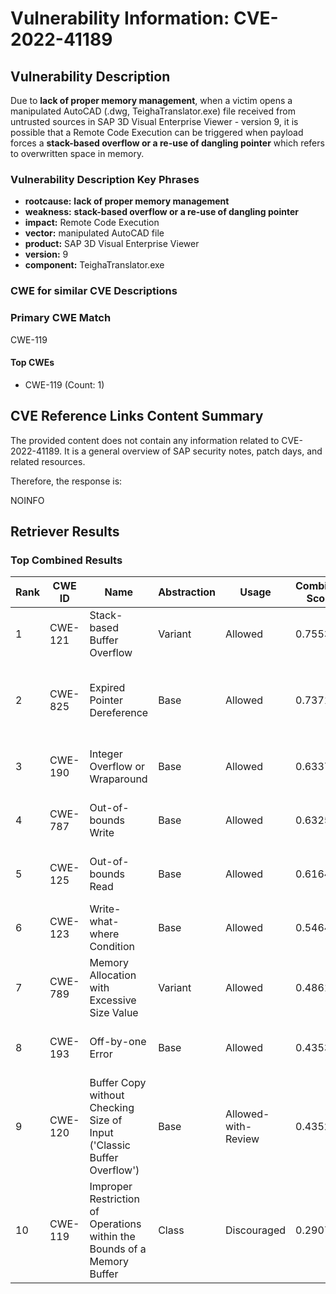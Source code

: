 # Vulnerability Information: CVE-2022-41189

## Vulnerability Description
Due to **lack of proper memory management**, when a victim opens a manipulated AutoCAD (.dwg, TeighaTranslator.exe) file received from untrusted sources in SAP 3D Visual Enterprise Viewer - version 9, it is possible that a Remote Code Execution can be triggered when payload forces a **stack-based overflow or a re-use of dangling pointer** which refers to overwritten space in memory.

### Vulnerability Description Key Phrases
- **rootcause:** **lack of proper memory management**
- **weakness:** **stack-based overflow or a re-use of dangling pointer**
- **impact:** Remote Code Execution
- **vector:** manipulated AutoCAD file
- **product:** SAP 3D Visual Enterprise Viewer
- **version:** 9
- **component:** TeighaTranslator.exe

### CWE for similar CVE Descriptions
### Primary CWE Match
CWE-119

#### Top CWEs
- CWE-119 (Count: 1)

## CVE Reference Links Content Summary
The provided content does not contain any information related to CVE-2022-41189. It is a general overview of SAP security notes, patch days, and related resources.

Therefore, the response is:

NOINFO

## Retriever Results

### Top Combined Results

| Rank | CWE ID | Name | Abstraction | Usage | Combined Score | Retrievers | Individual Scores |
|------|--------|------|-------------|-------|---------------|------------|-------------------|
| 1 | CWE-121 | Stack-based Buffer Overflow | Variant | Allowed | 0.7553 | dense, sparse | dense: 0.529, sparse: 0.968 |
| 2 | CWE-825 | Expired Pointer Dereference | Base | Allowed | 0.7371 | dense, sparse, graph | dense: 0.530, sparse: 0.263, graph: 0.899 |
| 3 | CWE-190 | Integer Overflow or Wraparound | Base | Allowed | 0.6337 | sparse, graph | sparse: 0.483, graph: 1.000 |
| 4 | CWE-787 | Out-of-bounds Write | Base | Allowed | 0.6325 | sparse, graph | sparse: 0.481, graph: 1.000 |
| 5 | CWE-125 | Out-of-bounds Read | Base | Allowed | 0.6164 | sparse, graph | sparse: 0.453, graph: 1.000 |
| 6 | CWE-123 | Write-what-where Condition | Base | Allowed | 0.5464 | sparse, graph | sparse: 0.451, graph: 0.806 |
| 7 | CWE-789 | Memory Allocation with Excessive Size Value | Variant | Allowed | 0.4861 | dense, sparse | dense: 0.523, sparse: 0.463 |
| 8 | CWE-193 | Off-by-one Error | Base | Allowed | 0.4353 | sparse, graph | sparse: 0.268, graph: 0.789 |
| 9 | CWE-120 | Buffer Copy without Checking Size of Input ('Classic Buffer Overflow') | Base | Allowed-with-Review | 0.4352 | sparse, graph | sparse: 0.256, graph: 0.865 |
| 10 | CWE-119 | Improper Restriction of Operations within the Bounds of a Memory Buffer | Class | Discouraged | 0.2907 | dense, sparse | dense: 0.515, sparse: 0.685 |


